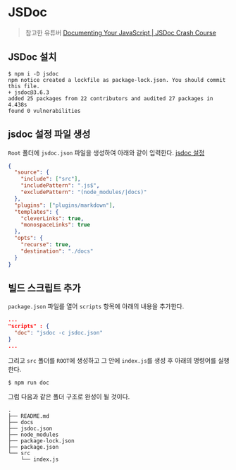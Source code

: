 # JSDoc

> 참고한 유튜버
> [Documenting Your JavaScript | JSDoc Crash Course](https://youtu.be/YK-GurROGIg)

## JSDoc 설치
```shell
$ npm i -D jsdoc
npm notice created a lockfile as package-lock.json. You should commit this file.
+ jsdoc@3.6.3
added 25 packages from 22 contributors and audited 27 packages in 4.438s
found 0 vulnerabilities
```

## jsdoc 설정 파일 생성
`Root` 폴더에 `jsdoc.json` 파일을 생성하여 아래와 같이 입력한다.
[jsdoc 설정](https://jsdoc.app/about-configuring-jsdoc.html)
```json
{
  "source": {
    "include": ["src"],
    "includePattern": ".js$",
    "excludePattern": "(node_modules/|docs)"
  },
  "plugins": ["plugins/markdown"],
  "templates": {
    "cleverLinks": true,
    "monospaceLinks": true
  },
  "opts": {
    "recurse": true,
    "destination": "./docs"
  }
}
```

## 빌드 스크립트 추가
`package.json` 파일를 열어 `scripts` 항목에 아래의 내용을 추가한다.
```json
...
"scripts" : {
  "doc": "jsdoc -c jsdoc.json"
}
...
```
그리고 `src` 폴더를 `ROOT`에 생성하고 그 안에 `index.js`를 생성 후 아래의 명령어를 실행한다.
```shell
$ npm run doc
```
그럼 다음과 같은 폴더 구조로 완성이 될 것이다.
```
.
├── README.md
├── docs
├── jsdoc.json
├── node_modules
├── package-lock.json
├── package.json
└── src
    └── index.js
```
